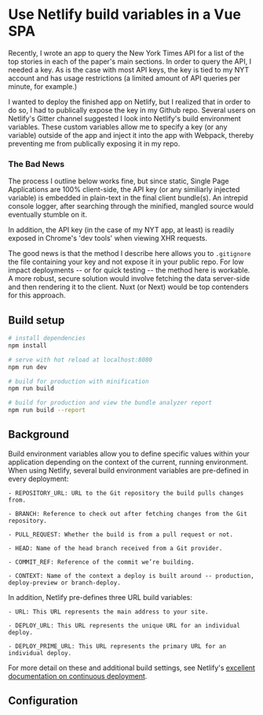 # Use Netlify build variables in a Vue SPA

Recently, I wrote an app to query the New York Times API for a list of the top stories in each of the paper's main sections. In order to query the API, I needed a key. As is the case with most API keys, the key is tied to my NYT account and has usage restrictions (a limited amount of API queries per minute, for example.)

I wanted to deploy the finished app on Netlify, but I realized that in order to do so, I had to publically expose the key in my Github repo. Several users on Netlify's Gitter channel suggested I look into Netlify's build environment variables. These custom variables allow me to specify a key (or any variable) outside of the app and inject it into the app with Webpack, thereby preventing me from publically exposing it in my repo.

### The Bad News

The process I outline below works fine, but since static, Single Page Applications are 100% client-side, the API key (or any similiarly injected variable) is embedded in plain-text in the final client bundle(s). An intrepid console logger, after searching through the minified, mangled source would eventually stumble on it.

In addition, the API key (in the case of my NYT app, at least) is readily exposed in Chrome's 'dev tools' when viewing XHR requests.

The good news is that the method I describe here allows you to `.gitignore` the file containing your key and not expose it in your public repo. For low impact deployments -- or for quick testing -- the method here is workable. A more robust, secure solution would involve fetching the data server-side and then rendering it to the client. Nuxt (or Next) would be top contenders for this approach.

## Build setup

```bash
# install dependencies
npm install

# serve with hot reload at localhost:8080
npm run dev

# build for production with minification
npm run build

# build for production and view the bundle analyzer report
npm run build --report
```

## Background

Build environment variables allow you to define specific values within your application depending on the context of the current, running environment. When using Netlify, several build environment variables are pre-defined in every deployment:

```
- REPOSITORY_URL: URL to the Git repository the build pulls changes from.

- BRANCH: Reference to check out after fetching changes from the Git repository.

- PULL_REQUEST: Whether the build is from a pull request or not.

- HEAD: Name of the head branch received from a Git provider.

- COMMIT_REF: Reference of the commit we’re building.

- CONTEXT: Name of the context a deploy is built around -- production, deploy-preview or branch-deploy.
```

In addition, Netlify pre-defines three URL build variables:

```
- URL: This URL represents the main address to your site.

- DEPLOY_URL: This URL represents the unique URL for an individual deploy.

- DEPLOY_PRIME_URL: This URL represents the primary URL for an individual deploy.
```

For more detail on these and additional build settings, see Netlify's [excellent documentation on continuous deployment](https://www.netlify.com/docs/continuous-deployment/).

## Configuration
